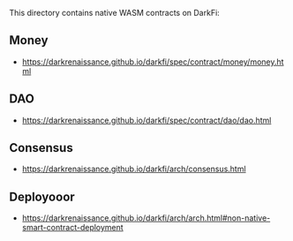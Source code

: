 This directory contains native WASM contracts on DarkFi:

## Money

* https://darkrenaissance.github.io/darkfi/spec/contract/money/money.html

## DAO

* https://darkrenaissance.github.io/darkfi/spec/contract/dao/dao.html

## Consensus

* https://darkrenaissance.github.io/darkfi/arch/consensus.html

## Deployooor

* https://darkrenaissance.github.io/darkfi/arch/arch.html#non-native-smart-contract-deployment
